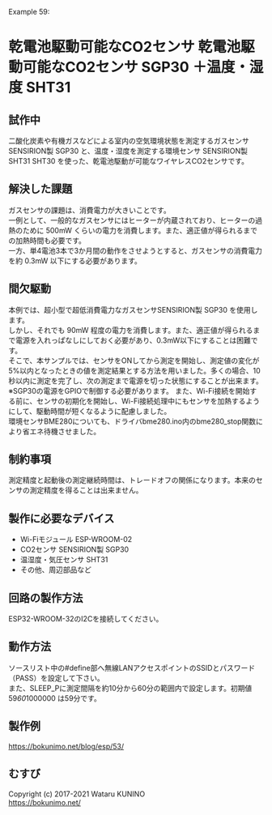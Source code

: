 Example 59:
# 乾電池駆動可能なCO2センサ 乾電池駆動可能なCO2センサ SGP30 ＋温度・湿度 SHT31

## 試作中

二酸化炭素や有機ガスなどによる室内の空気環境状態を測定するガスセンサ SENSIRION製 SGP30 と、温度・湿度を測定する環境センサ SENSIRION製 SHT31 SHT30 を使った、乾電池駆動が可能なワイヤレスCO2センサです。  

## 解決した課題

ガスセンサの課題は、消費電力が大きいことです。  
一例として、一般的なガスセンサにはヒーターが内蔵されており、ヒーターの過熱のために 500mW くらいの電力を消費します。また、適正値が得られるまでの加熱時間も必要です。  
一方、単4電池3本で3か月間の動作をさせようとすると、ガスセンサの消費電力を約 0.3mW 以下にする必要があります。  

## 間欠駆動

本例では、超小型で超低消費電力なガスセンサSENSIRION製 SGP30 を使用します。  
しかし、それでも 90mW 程度の電力を消費します。また、適正値が得られるまで電源を入れっぱなしにしておく必要があり、0.3mW以下にすることは困難です。  
そこで、本サンプルでは、センサをONしてから測定を開始し、測定値の変化が5%以内となったときの値を測定結果とする方法を用いました。多くの場合、10秒以内に測定を完了し、次の測定まで電源を切った状態にすることが出来ます。  
※SGP30の電源をGPIOで制御する必要があります。
また、Wi-Fi接続を開始する前に、センサの初期化を開始し、Wi-Fi接続処理中にもセンサを加熱するようにして、駆動時間が短くなるように配慮しました。  
環境センサBME280についても、ドライバbme280.ino内のbme280_stop関数により省エネ待機させました。  

## 制約事項

測定精度と起動後の測定継続時間は、トレードオフの関係になります。本来のセンサの測定精度を得ることは出来ません。  

## 製作に必要なデバイス

* Wi-Fiモジュール ESP-WROOM-02
* CO2センサ SENSIRION製 SGP30
* 温湿度・気圧センサ SHT31
* その他、周辺部品など

## 回路の製作方法

ESP32-WROOM-32のI2Cを接続してください。

## 動作方法

ソースリスト中の#define部へ無線LANアクセスポイントのSSIDとパスワード（PASS）を設定して下さい。  
また、SLEEP_Pに測定間隔を約10分から60分の範囲内で設定します。初期値 59*60*1000000 は59分です。  

## 製作例

<https://bokunimo.net/blog/esp/53/>

## むすび

Copyright (c) 2017-2021 Wataru KUNINO  
<https://bokunimo.net/>
